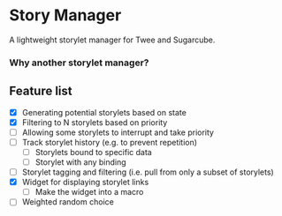 # Story Manager

A lightweight storylet manager for Twee and Sugarcube.

### Why another storylet manager?



## Feature list

- [X] Generating potential storylets based on state
- [X] Filtering to N storylets based on priority
- [ ] Allowing some storylets to interrupt and take priority
- [ ] Track storylet history (e.g. to prevent repetition)
  - [ ]  Storylets bound to specific data
  - [ ]  Storylet with any binding
- [ ] Storylet tagging and filtering (i.e. pull from only a subset of storylets)
- [X] Widget for displaying storylet links
  - [ ] Make the widget into a macro
- [ ] Weighted random choice